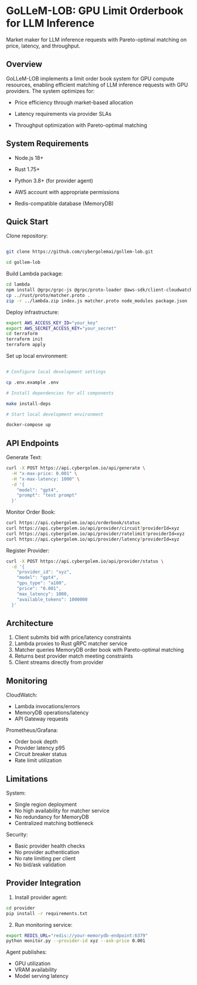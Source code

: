 # GoLLeM-LOB: GPU Limit Orderbook for LLM Inference

Market maker for LLM inference requests with Pareto-optimal matching on price, latency, and throughput.


## Overview

GoLLeM-LOB implements a limit order book system for GPU compute resources, enabling efficient matching of LLM inference requests with GPU providers. The system optimizes for:

- Price efficiency through market-based allocation

- Latency requirements via provider SLAs

- Throughput optimization with Pareto-optimal matching

## System Requirements

- Node.js 18+

- Rust 1.75+

- Python 3.8+ (for provider agent)

- AWS account with appropriate permissions

- Redis-compatible database (MemoryDB)

## Quick Start

Clone repository:

```bash

git clone https://github.com/cybergolemai/gollem-lob.git

cd gollem-lob

```

Build Lambda package:
```bash
cd lambda
npm install @grpc/grpc-js @grpc/proto-loader @aws-sdk/client-cloudwatch
cp ../rust/proto/matcher.proto .
zip -r ../lambda.zip index.js matcher.proto node_modules package.json
```

Deploy infrastructure:
```bash
export AWS_ACCESS_KEY_ID="your_key"
export AWS_SECRET_ACCESS_KEY="your_secret"
cd terraform
terraform init
terraform apply
```

Set up local environment:

```bash

# Configure local development settings

cp .env.example .env

# Install dependencies for all components

make install-deps

# Start local development environment

docker-compose up

```

## API Endpoints

Generate Text:
```bash
curl -X POST https://api.cybergolem.io/api/generate \
  -H "x-max-price: 0.001" \
  -H "x-max-latency: 1000" \
  -d '{
    "model": "gpt4",
    "prompt": "test prompt"
  }'
```

Monitor Order Book:
```bash
curl https://api.cybergolem.io/api/orderbook/status
curl https://api.cybergolem.io/api/provider/circuit?providerId=xyz
curl https://api.cybergolem.io/api/provider/ratelimit?providerId=xyz
curl https://api.cybergolem.io/api/provider/latency?providerId=xyz
```

Register Provider:
```bash
curl -X POST https://api.cybergolem.io/api/provider/status \
  -d '{
    "provider_id": "xyz",
    "model": "gpt4",
    "gpu_type": "a100",
    "price": "0.001",
    "max_latency": 1000,
    "available_tokens": 1000000
  }'
```

## Architecture

1. Client submits bid with price/latency constraints
2. Lambda proxies to Rust gRPC matcher service
3. Matcher queries MemoryDB order book with Pareto-optimal matching
4. Returns best provider match meeting constraints
5. Client streams directly from provider

## Monitoring 

CloudWatch:
- Lambda invocations/errors
- MemoryDB operations/latency
- API Gateway requests

Prometheus/Grafana:
- Order book depth
- Provider latency p95
- Circuit breaker status
- Rate limit utilization 

## Limitations

System:
- Single region deployment
- No high availability for matcher service
- No redundancy for MemoryDB
- Centralized matching bottleneck

Security:
- Basic provider health checks
- No provider authentication
- No rate limiting per client
- No bid/ask validation

## Provider Integration

1. Install provider agent:
```bash
cd provider
pip install -r requirements.txt
```

2. Run monitoring service:
```bash
export REDIS_URL="redis://your-memorydb-endpoint:6379"
python monitor.py --provider-id xyz --ask-price 0.001
```

Agent publishes:
- GPU utilization
- VRAM availability
- Model serving latency